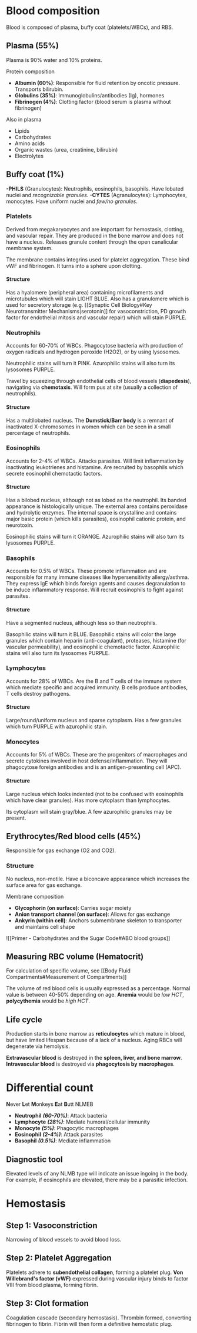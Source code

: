 # Blood composition
Blood is composed of plasma, buffy coat (platelets/WBCs), and RBS.
## Plasma (55%)
Plasma is 90% water and 10% proteins.

Protein composition
- **Albumin (60%)**: Responsible for fluid retention by oncotic pressure. Transports bilirubin.
- **Globulins (35%)**: Immunoglobulins/antibodies (Ig), hormones
- **Fibrinogen (4%)**: Clotting factor (blood serum is plasma without fibrinogen)

Also in plasma
- Lipids
- Carbohydrates
- Amino acids
- Organic wastes (urea, creatinine, bilirubin)
- Electrolytes
## Buffy coat (1%)

**-PHILS** (Granulocytes): Neutrophils, eosinophils, basophils. Have lobated nuclei and *recognizable granules*.
**-CYTES** (Agranulocytes): Lymphocytes, monocytes. Have uniform nuclei and *few/no granules*.
### Platelets
Derived from megakaryocytes and are important for hemostasis, clotting, and vascular repair. They are produced in the bone marrow and does not have a nucleus. Releases granule content through the open canalicular membrane system.

The membrane contains integrins used for platelet aggregation. These bind vWF and fibrinogen. It turns into a sphere upon clotting.
#### Structure
Has a hyalomere (peripheral area) containing microfilaments and microtubules which will stain LIGHT BLUE. Also has a granulomere which is used for secretory storage (e.g. [[Synaptic Cell Biology#Key Neurotransmitter Mechanisms|serotonin]] for vasoconstriction, PD growth factor for endothelial mitosis and vascular repair) which will stain PURPLE.
### Neutrophils
Accounts for 60-70% of WBCs. Phagocytose bacteria with production of oxygen radicals and hydrogen peroxide (H2O2), or by using lysosomes. 

Neutrophilic stains will turn it PINK. Azurophilic stains will also turn its lysosomes PURPLE.

Travel by squeezing through endothelial cells of blood vessels (**diapedesis**), navigating via **chemotaxis**. Will form pus at site (usually a collection of neutrophils).
#### Structure
Has a multilobated nucleus. The **Dumstick/Barr body** is a remnant of inactivated X-chromosomes in women which can be seen in a small percentage of neutrophils.
### Eosinophils
Accounts for 2-4% of WBCs. Attacks parasites. Will limit inflammation by inactivating leukotrienes and histamine. Are recruited by basophils which secrete eosinophil chemotactic factors.
#### Structure
Has a bilobed nucleus, although not as lobed as the neutrophil. Its banded appearance is histologically unique. The external area contains peroxidase and hydrolytic enzymes. The internal space is crystalline and contains major basic protein (which kills parasites), eosinophil cationic protein, and neurotoxin.

Eosinophilic stains will turn it ORANGE. Azurophilic stains will also turn its lysosomes PURPLE.
### Basophils
Accounts for 0.5% of WBCs. These promote inflammation and are responsible for many immune diseases like hypersensitivity allergy/asthma. They express IgE which binds foreign agents and causes degranulation to be induce inflammatory response. Will recruit eosinophils to fight against parasites.
#### Structure
Have a segmented nucleus, although less so than neutrophils.

Basophilic stains will turn it BLUE. Basophilic stains will color the large granules which contain heparin (anti-coagulant), proteases, histamine (for vascular permeability), and eosinophilic chemotactic factor. Azurophilic stains will also turn its lysosomes PURPLE.
### Lymphocytes
Accounts for 28% of WBCs. Are the B and T cells of the immune system which mediate specific and acquired immunity. B cells produce antibodies, T cells destroy pathogens.
#### Structure
Large/round/uniform nucleus and sparse cytoplasm. Has a few granules which turn PURPLE with azurophilic stain.
### Monocytes
Accounts for 5% of WBCs. These are the progenitors of macrophages and secrete cytokines involved in host defense/inflammation. They will phagocytose foreign antibodies and is an antigen-presenting cell (APC).
#### Structure
Large nucleus which looks indented (not to be confused with eosinophils which have clear granules). Has more cytoplasm than lymphocytes.

Its cytoplasm will stain gray/blue. A few azurophilic granules may be present.
## Erythrocytes/Red blood cells (45%)
Responsible for gas exchange (O2 and CO2).
### Structure
No nucleus, non-motile. Have a biconcave appearance which increases the surface area for gas exchange.

Membrane composition
- **Glycophorin (on surface)**: Carries sugar moiety
- **Anion transport channel (on surface)**: Allows for gas exchange
- **Ankyrin (within cell)**: Anchors submembrane skeleton to transporter and maintains cell shape

![[Primer - Carbohydrates and the Sugar Code#ABO blood groups]]
## Measuring RBC volume (Hematocrit)
For calculation of specific volume, see [[Body Fluid Compartments#Measurement of Compartments]]

The volume of red blood cells is usually expressed as a percentage. Normal value is between 40-50% depending on age. **Anemia** would be *low HCT*, **polycythemia** would be *high HCT*.
## Life cycle
Production starts in bone marrow as **reticulocytes** which mature in blood, but have limited lifespan because of a lack of a nucleus. Aging RBCs will degenerate via hemolysis. 

**Extravascular blood** is destroyed in the **spleen, liver, and bone marrow**.
**Intravascular blood** is destroyed via **phagocytosis by macrophages**.
# Differential count
**N**ever **L**et **M**onkeys **E**at **B**utt
NLMEB

- **Neutrophil** ***(60-70%)***: Attack bacteria
- **Lymphocyte** ***(28%)***: Mediate humoral/cellular immunity
- **Monocyte** ***(5%)***: Phagocytic macrophages
- **Eosinophil** ***(2-4%)***: Attack parasites
- **Basophil** ***(0.5%)***: Mediate inflammation
## Diagnostic tool
Elevated levels of any NLMB type will indicate an issue ingoing in the body. For example, if eosinophils are elevated, there may be a parasitic infection.
# Hemostasis
## Step 1: Vasoconstriction
Narrowing of blood vessels to avoid blood loss.
## Step 2: Platelet Aggregation
Platelets adhere to **subendothelial collagen**, forming a platelet plug. **Von Willebrand's factor (vWF)** expressed during vascular injury binds to factor VIII from blood plasma, forming fibrin.
## Step 3: Clot formation
Coagulation cascade (secondary hemostasis). Thrombin formed, converting fibrinogen to fibrin. Fibrin will then form a definitive hemostatic plug.